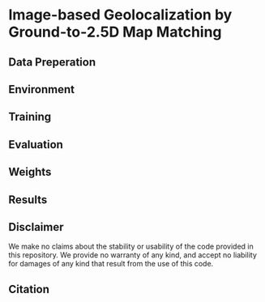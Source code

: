 # Image-based Geolocalization by Ground-to-2.5D Map Matching

## Data Preperation

## Environment

## Training

## Evaluation

## Weights

## Results

## Disclaimer
We make no claims about the stability or usability of the code provided in this repository.
We provide no warranty of any kind, and accept no liability for damages of any kind that result from the use of this code.

## Citation






